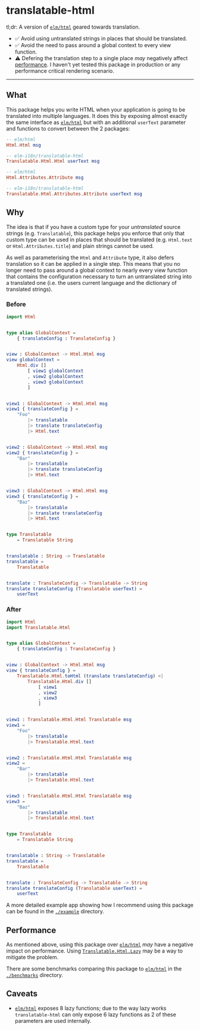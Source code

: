 # translatable-html

tl;dr: A version of [`elm/html`][elm/html] geared towards translation.

- :white_check_mark: Avoid using untranslated strings in places that should be translated.
- :white_check_mark: Avoid the need to pass around a global context to every view function.
- :warning: Defering the translation step to a single place _may_ negatively affect [performance](#performance). I haven't yet tested this package in production or any performance critical rendering scenario.

---

## What

This package helps you write HTML when your application is going to be translated into multiple languages.
It does this by exposing almost exactly the same interface as [`elm/html`][elm/html] but with an additional `userText` parameter and functions to convert between the 2 packages:

```elm
-- elm/html
Html.Html msg

-- elm-i18n/translatable-html
Translatable.Html.Html userText msg
```

```elm
-- elm/html
Html.Attributes.Attribute msg

-- elm-i18n/translatable-html
Translatable.Html.Attributes.Attribute userText msg
```


## Why

The idea is that if you have a custom type for your _untranslated_ source strings (e.g. `Translatable`), this package helps you enforce that only that custom type can be used in places that should be translated (e.g. `Html.text` or `Html.Attributes.title`) and plain strings cannot be used.

As well as parameterising the `Html` and `Attribute` type, it also defers translation so it can be applied in a single step. This means that you no longer need to pass around a global context to nearly every view function that contains the configuration necessary to turn an untranslated string into a translated one (i.e. the users current language and the dictionary of translated strings).


### Before

```elm
import Html


type alias GlobalContext = 
    { translateConfig : TranslateConfig }


view : GlobalContext -> Html.Html msg
view globalContext =
    Html.div [] 
        [ view1 globalContext
        , view2 globalContext
        , view3 globalContext
        ]


view1 : GlobalContext -> Html.Html msg
view1 { translateConfig } =
    "Foo"
        |> translatable
        |> translate translateConfig
        |> Html.text


view2 : GlobalContext -> Html.Html msg
view2 { translateConfig } =
    "Bar"
        |> translatable
        |> translate translateConfig
        |> Html.text


view3 : GlobalContext -> Html.Html msg
view3 { translateConfig } =
    "Baz"
        |> translatable
        |> translate translateConfig
        |> Html.text


type Translatable
    = Translatable String


translatable : String -> Translatable
translatable =
    Translatable


translate : TranslateConfig -> Translatable -> String
translate translateConfig (Translatable userText) =
    userText
```


### After

```elm
import Html
import Translatable.Html


type alias GlobalContext = 
    { translateConfig : TranslateConfig }


view : GlobalContext -> Html.Html msg
view { translateConfig } =
    Translatable.Html.toHtml (translate translateConfig) <|
        Translatable.Html.div [] 
            [ view1
            , view2
            , view3
            ]


view1 : Translatable.Html.Html Translatable msg
view1 =
    "Foo"
        |> translatable
        |> Translatable.Html.text


view2 : Translatable.Html.Html Translatable msg
view2 =
    "Bar"
        |> translatable
        |> Translatable.Html.text


view3 : Translatable.Html.Html Translatable msg
view3 =
    "Baz"
        |> translatable
        |> Translatable.Html.text


type Translatable
    = Translatable String


translatable : String -> Translatable
translatable =
    Translatable


translate : TranslateConfig -> Translatable -> String
translate translateConfig (Translatable userText) =
    userText
```

A more detailed example app showing how I recommend using this package can be found in the [`./example`](./example) directory.


## Performance

As mentioned above, using this package over [`elm/html`][elm/html] _may_ have a negative impact on performance. 
Using [`Translatable.Html.Lazy`](https://package.elm-lang.org/packages/elm-i18n/translatable-html/latest/Translatable-Html-Lazy) may be a way to mitigate the problem.

There are some benchmarks comparing this package to [`elm/html`][elm/html] in the [`./benchmarks`](./benchmarks) directory.


## Caveats

- [`elm/html`][elm/html] exposes 8 lazy functions; due to the way lazy works `translatable-html` can only expose 6 lazy functions as 2 of these parameters are used internally.


<!-- refs -->

[elm/html]: https://package.elm-lang.org/packages/elm/html/latest/
